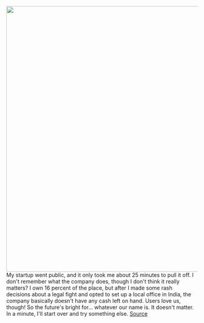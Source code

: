 <img src='https://cdn.vox-cdn.com/thumbor/U0Q2QzTvkph0sGvSnqI-S_ZhH28=/0x0:2545x1244/1200x800/filters:focal(1070x419:1476x825)/cdn.vox-cdn.com/uploads/chorus_image/image/70805815/Screen_Shot_2022_04_27_at_4.50.34_PM.0.png' width='700px' /><br/>
My startup went public, and it only took me about 25 minutes to pull it off. I don't remember what the company does, though I don't think it really matters? I own 16 percent of the place, but after I made some rash decisions about a legal fight and opted to set up a local office in India, the company basically doesn't have any cash left on hand. Users love us, though! So the future's bright for... whatever our name is. It doesn't matter. In a minute, I'll start over and try something else.
<a href='https://www.theverge.com/2022/4/28/23045333/startup-trail-game-oregon'> Source <a/>